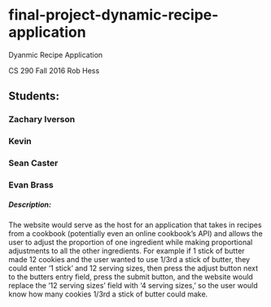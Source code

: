 # final-project-dynamic-recipe-application

Dyanmic Recipe Application


CS 290 Fall 2016
Rob Hess

## Students:
### Zachary Iverson
### Kevin 
### Sean Caster
### Evan Brass

##### Description: 

The website would serve as the host for an application that takes in recipes from a cookbook (potentially even an online cookbook’s API) and allows the user to adjust the proportion of one ingredient while making proportional adjustments to all the other ingredients. For example if 1 stick of butter made 12 cookies and the user wanted to use 1/3rd a stick of butter, they could enter ‘1 stick’ and 12 serving sizes, then press the adjust button next to the butters entry field, press the submit button, and the website would replace the ‘12 serving sizes’ field with ‘4 serving sizes,’ so the user would know how many cookies 1/3rd a stick of butter could make.

